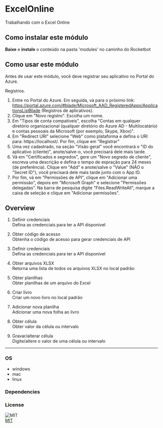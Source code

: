 



# ExcelOnline
  
Trabalhando com o Excel Online  

## Como instalar este módulo
  
__Baixe__ e __instale__ o conteúdo na pasta 'modules' no caminho do Rocketbot  

## Como usar este módulo

Antes de usar este módulo, você deve registrar seu aplicativo no Portal do Azure.

Registros.

1. Entre no Portal do Azure. Em seguida, vá para o próximo link: https://portal.azure.com/#blade/Microsoft_AAD_RegisteredApps/ApplicationsListBlade (Registros de aplicativos).
2. Clique em "Novo registro". Escolha um nome.
3. Em "Tipos de conta compatíveis", escolha "Contas em qualquer diretório organizacional (qualquer diretório do Azure AD - Multilocatário) e contas pessoais da Microsoft (por exemplo, Skype, Xbox)".
4. Em "Redirect URI" selecione "Web" como plataforma e defina o URI para: https://localhost/. Por fim, clique em "Registrar"
5. Uma vez cadastrado, na seção "Visão geral" você encontrará o "ID do aplicativo (cliente)", anote/salve-o, você precisará dele mais tarde.
6. Vá em "Certificados e segredos", gere um "Novo segredo de cliente", escreva uma descrição e defina o tempo de expração para 24 meses (de preferência). Clique em "Add" e anote/salve o "Value" (NÃO o "Secret ID"), você precisará dele mais tarde junto com o App ID.
7. Por fim, vá em "Permissões de API", clique em "Adicionar uma permissão", depois em "Microsoft Graph" e selecione "Permissões delegadas". Na barra de pesquisa digite "Files.ReadWriteAll", marque a caixa de seleção e clique em "Adicionar permissões".

## Overview


1. Definir credenciais  
Defina as credenciais para ter a API disponível

2. Obter código de acesso  
Obtenha o código de acesso para gerar credenciais de API

3. Definir credenciais  
Defina as credenciais para ter a API disponível

4. Obter arquivos XLSX  
Retorna uma lista de todos os arquivos XLSX no local padrão

5. Obter planilhas  
Obter planilhas de um arquivo do Excel

6. Criar livro  
Criar um novo livro no local padrão

7. Adicionar nova planilha  
Adicionar uma nova folha ao livro

8. Obter célula  
Obter valor da célula ou intervalo

9. Gravar/alterar célula  
Digite/altere o valor de uma célula ou intervalo

----
### OS

- windows
- mac
- linux

### Dependencies

### License
  
![MIT](https://camo.githubusercontent.com/107590fac8cbd65071396bb4d04040f76cde5bde/687474703a2f2f696d672e736869656c64732e696f2f3a6c6963656e73652d6d69742d626c75652e7376673f7374796c653d666c61742d737175617265)  
[MIT](http://opensource.org/licenses/mit-license.ph)